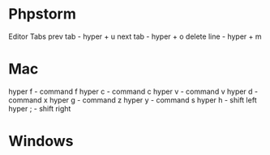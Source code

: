 # Phpstorm

Editor Tabs
prev tab - hyper + u
next tab - hyper + o
delete line - hyper + m

# Mac

hyper f - command f
hyper c - command c
hyper v - command v
hyper d - command x
hyper g - command z
hyper y - command s
hyper h - shift left
hyper ; - shift right


# Windows

